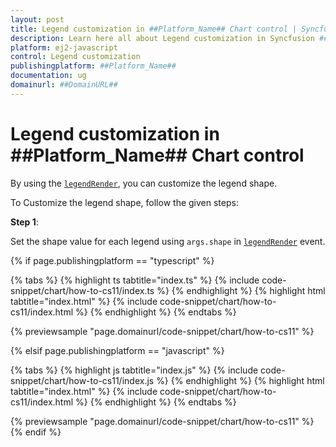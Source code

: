 ```yaml
---
layout: post
title: Legend customization in ##Platform_Name## Chart control | Syncfusion
description: Learn here all about Legend customization in Syncfusion ##Platform_Name## Chart control of Syncfusion Essential JS 2 and more.
platform: ej2-javascript
control: Legend customization 
publishingplatform: ##Platform_Name##
documentation: ug
domainurl: ##DomainURL##
---
```


# Legend customization in ##Platform_Name## Chart control

By using the [`legendRender`](../../api/chart/chartModel/#legendrender), you can customize the legend shape.

To Customize the legend shape, follow the given steps:

**Step 1**:

Set the shape value for each legend using `args.shape` in [`legendRender`](../../api/chart/chartModel/#legendrender) event.

{% if page.publishingplatform == "typescript" %}

 {% tabs %}
{% highlight ts tabtitle="index.ts" %}
{% include code-snippet/chart/how-to-cs11/index.ts %}
{% endhighlight %}
{% highlight html tabtitle="index.html" %}
{% include code-snippet/chart/how-to-cs11/index.html %}
{% endhighlight %}
{% endtabs %}
        
{% previewsample "page.domainurl/code-snippet/chart/how-to-cs11" %}

{% elsif page.publishingplatform == "javascript" %}

{% tabs %}
{% highlight js tabtitle="index.js" %}
{% include code-snippet/chart/how-to-cs11/index.js %}
{% endhighlight %}
{% highlight html tabtitle="index.html" %}
{% include code-snippet/chart/how-to-cs11/index.html %}
{% endhighlight %}
{% endtabs %}

{% previewsample "page.domainurl/code-snippet/chart/how-to-cs11" %}
{% endif %}

